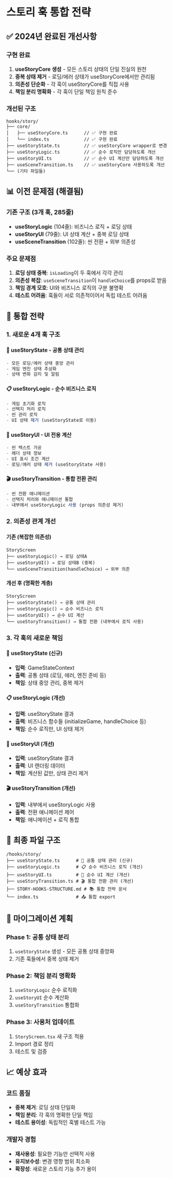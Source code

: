 # 스토리 훅 통합 전략

## ✅ 2024년 완료된 개선사항

### 구현 완료
1. **useStoryCore 생성** - 모든 스토리 상태의 단일 진실의 원천
2. **중복 상태 제거** - 로딩/에러 상태가 useStoryCore에서만 관리됨
3. **의존성 단순화** - 각 훅이 useStoryCore를 직접 사용
4. **책임 분리 명확화** - 각 훅이 단일 책임 원칙 준수

### 개선된 구조
```
hooks/story/
├── core/
│   ├── useStoryCore.ts      // ✅ 구현 완료
│   └── index.ts             // ✅ 구현 완료
├── useStoryState.ts         // ✅ useStoryCore wrapper로 변경
├── useStoryLogic.ts         // ✅ 순수 로직만 담당하도록 개선
├── useStoryUI.ts            // ✅ 순수 UI 계산만 담당하도록 개선
├── useSceneTransition.ts    // ✅ useStoryCore 사용하도록 개선
└── (기타 파일들)
```

## 📊 이전 문제점 (해결됨)

### 기존 구조 (3개 훅, 285줄)
- **useStoryLogic** (104줄): 비즈니스 로직 + 로딩 상태
- **useStoryUI** (79줄): UI 상태 계산 + 중복 로딩 상태  
- **useSceneTransition** (102줄): 씬 전환 + 외부 의존성

### 주요 문제점
1. **로딩 상태 중복**: `isLoading`이 두 훅에서 각각 관리
2. **의존성 복잡**: `useSceneTransition`이 `handleChoice`를 props로 받음
3. **책임 경계 모호**: UI와 비즈니스 로직의 구분 불명확
4. **테스트 어려움**: 훅들이 서로 의존적이어서 독립 테스트 어려움

## 🎯 통합 전략

### 1. 새로운 4개 훅 구조

#### 🔧 useStoryState - 공통 상태 관리
```typescript
- 모든 로딩/에러 상태 중앙 관리
- 게임 엔진 상태 추상화
- 상태 변화 감지 및 알림
```

#### 📋 useStoryLogic - 순수 비즈니스 로직
```typescript  
- 게임 초기화 로직
- 선택지 처리 로직
- 씬 관리 로직
- UI 상태 제거 (useStoryState로 이동)
```

#### 🎨 useStoryUI - UI 전용 계산
```typescript
- 씬 텍스트 가공
- 헤더 상태 정보
- UI 표시 조건 계산
- 로딩/에러 상태 제거 (useStoryState 사용)
```

#### 🎬 useStoryTransition - 통합 전환 관리
```typescript
- 씬 전환 애니메이션
- 선택지 처리와 애니메이션 통합
- 내부에서 useStoryLogic 사용 (props 의존성 제거)
```

### 2. 의존성 관계 개선

#### 기존 (복잡한 의존성)
```
StoryScreen
├── useStoryLogic() → 로딩 상태A
├── useStoryUI() → 로딩 상태B (중복)
└── useSceneTransition(handleChoice) → 외부 의존
```

#### 개선 후 (명확한 계층)
```
StoryScreen
├── useStoryState() → 공통 상태 관리
├── useStoryLogic() → 순수 비즈니스 로직
├── useStoryUI() → 순수 UI 계산
└── useStoryTransition() → 통합 전환 (내부에서 로직 사용)
```

### 3. 각 훅의 새로운 책임

#### 🔧 useStoryState (신규)
- **입력**: GameStateContext 
- **출력**: 공통 상태 (로딩, 에러, 엔진 준비 등)
- **책임**: 상태 중앙 관리, 중복 제거

#### 📋 useStoryLogic (개선)
- **입력**: useStoryState 결과
- **출력**: 비즈니스 함수들 (initializeGame, handleChoice 등)
- **책임**: 순수 로직만, UI 상태 제거

#### 🎨 useStoryUI (개선)  
- **입력**: useStoryState 결과
- **출력**: UI 렌더링 데이터
- **책임**: 계산된 값만, 상태 관리 제거

#### 🎬 useStoryTransition (개선)
- **입력**: 내부에서 useStoryLogic 사용
- **출력**: 전환 애니메이션 제어
- **책임**: 애니메이션 + 로직 통합

## 📁 최종 파일 구조

```
/hooks/story/
├── useStoryState.ts      # 🔧 공통 상태 관리 (신규)
├── useStoryLogic.ts      # 📋 순수 비즈니스 로직 (개선)  
├── useStoryUI.ts         # 🎨 순수 UI 계산 (개선)
├── useStoryTransition.ts # 🎬 통합 전환 관리 (개선)
├── STORY-HOOKS-STRUCTURE.md # 📚 통합 전략 문서
└── index.ts              # 📤 통합 export
```

## 🔄 마이그레이션 계획

### Phase 1: 공통 상태 분리
1. `useStoryState` 생성 - 모든 공통 상태 중앙화
2. 기존 훅들에서 중복 상태 제거

### Phase 2: 책임 분리 명확화
1. `useStoryLogic` 순수 로직화
2. `useStoryUI` 순수 계산화
3. `useStoryTransition` 통합화

### Phase 3: 사용처 업데이트
1. `StoryScreen.tsx` 새 구조 적용
2. Import 경로 정리
3. 테스트 및 검증

## 📈 예상 효과

### 코드 품질
- **중복 제거**: 로딩 상태 단일화
- **책임 분리**: 각 훅의 명확한 단일 책임
- **테스트 용이성**: 독립적인 훅별 테스트 가능

### 개발자 경험  
- **재사용성**: 필요한 기능만 선택적 사용
- **유지보수성**: 변경 영향 범위 최소화
- **확장성**: 새로운 스토리 기능 추가 용이 